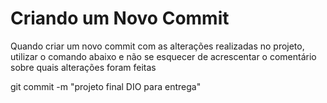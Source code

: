 # Criando um Novo Commit

Quando criar um novo commit com as alterações realizadas no projeto, utilizar o comando abaixo e não se esquecer de acrescentar o comentário sobre quais alterações foram feitas

git commit -m "projeto final DIO para entrega"
